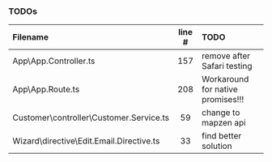 ### TODOs
| Filename | line # | TODO
|:------|:------:|:------
| App\App.Controller.ts | 157 | remove after Safari testing
| App\App.Route.ts | 208 | Workaround for native promises!!!
| Customer\controller\Customer.Service.ts | 59 | change to mapzen api
| Wizard\directive\Edit.Email.Directive.ts | 33 | find better solution